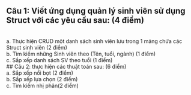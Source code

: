 ## Câu 1: Viết ứng dụng quản lý sinh viên sử dụng Struct với các yêu cầu sau: (4 điểm)
<br/>
a. Thực hiện CRUD một danh sách sinh viên lưu trong 1 mảng chứa các Struct sinh viên (2 điểm)
<br/>
b. Tìm kiếm những Sinh viên theo (Tên, tuổi, ngành) (1 điểm)
<br/>
c. Sắp xếp danh sách SV theo tuổi (1 điểm)<br/>
## Câu 2: thực hiện các thuật toán sau: (6 điểm)
<br/>
a. Sắp xếp nổi bọt (2 điểm)
<br/>
b. Sắp xếp lựa chọn (2 điểm)
<br/>
c. Tìm kiếm nhị phân(2 điểm)
